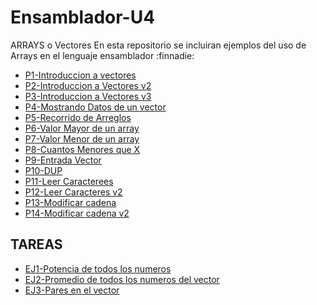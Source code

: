 # Ensamblador-U4
ARRAYS o Vectores
En esta repositorio se incluiran ejemplos del uso de Arrays en el lenguaje ensamblador :finnadie:
* [P1-Introduccion a vectores](https://github.com/emmaprofemx/Ensamblador-U4/blob/main/UNIDAD4/P1_IntroVectores.asm)
* [P2-Introduccion a Vectores v2](https://github.com/emmaprofemx/Ensamblador-U4/blob/main/UNIDAD4/P2_IntroVecotres2.asm)
* [P3-Introduccion a Vectores v3](https://github.com/emmaprofemx/Ensamblador-U4/blob/main/UNIDAD4/P3_IntroVectores3v2.asm)
* [P4-Mostrando Datos de un vector](https://github.com/emmaprofemx/Ensamblador-U4/blob/main/UNIDAD4/P4_MostrandoDatos.asm)
* [P5-Recorrido de Arreglos](https://github.com/emmaprofemx/Ensamblador-U4/blob/main/UNIDAD4/P_07_RecorridoArreglos.asm)
* [P6-Valor Mayor de un array](https://github.com/emmaprofemx/Ensamblador-U4/blob/main/UNIDAD4/P_8_ValorMayor.asm)
* [P7-Valor Menor de un array](https://github.com/emmaprofemx/Ensamblador-U4/blob/main/UNIDAD4/P_9_ValorMenor.asm)
* [P8-Cuantos Menores que X](https://github.com/emmaprofemx/Ensamblador-U4/blob/main/UNIDAD4/P_10_CuantosMenoresQueX.asm)
* [P9-Entrada Vector](https://github.com/emmaprofemx/Ensamblador-U4/blob/main/UNIDAD4/P_15EntradaVector.asm)
* [P10-DUP](https://github.com/emmaprofemx/Ensamblador-U4/blob/main/UNIDAD4/P_16DUP.asm)
* [P11-Leer Caracterees](https://github.com/emmaprofemx/Ensamblador-U4/blob/main/UNIDAD4/P_17LeerCarecteres.asm)
* [P12-Leer Caracteres v2](https://github.com/emmaprofemx/Ensamblador-U4/blob/main/UNIDAD4/P_18LeecCaracteresV2.asm)
* [P13-Modificar cadena](https://github.com/emmaprofemx/Ensamblador-U4/blob/main/UNIDAD4/P_19ModificarCadena.asm)
* [P14-Modificar cadena v2](https://github.com/emmaprofemx/Ensamblador-U4/blob/main/UNIDAD4/P_20ModificiarCadenav2.asm)
## TAREAS 
* [EJ1-Potencia de todos los numeros](https://github.com/emmaprofemx/Ensamblador-U4/blob/main/UNIDAD4/Ej_cuadrado.asm)
* [EJ2-Promedio de todos los numeros del vector](https://github.com/emmaprofemx/Ensamblador-U4/blob/main/UNIDAD4/Ej_promedio.asm)
* [EJ3-Pares en el vector](https://github.com/emmaprofemx/Ensamblador-U4/blob/main/UNIDAD4/Ej_Par.asm)
